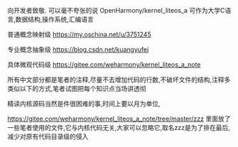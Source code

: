 

<!--
 * @version:
 * @Author:  StevenJokess https://github.com/StevenJokess
 * @Date: 2020-12-20 18:56:55
 * @LastEditors:  StevenJokess https://github.com/StevenJokess
 * @LastEditTime: 2020-12-20 19:37:55
 * @Description:
 * @TODO::
 * @Reference:https://blog.csdn.net/kuangyufei/article/details/109251754
-->

向开发者致敬. 可以毫不夸张的说 OpenHarmony/kernel_liteos_a 可作为大学C语言,数据结构,操作系统,汇编语言


普通概念映射级
https://my.oschina.net/u/3751245

专业概念抽象级
https://blog.csdn.net/kuangyufei

具体微观代码级
https://gitee.com/weharmony/kernel_liteos_a_note

所有中文部分都是笔者的注释,尽量不去增加代码的行数,不破坏文件的结构,注释多类似以下的方式,笔者试图把每个知识点当场讲透彻

精读内核源码当然是件很困难的事,时间上要以月为单位,

https://gitee.com/weharmony/kernel_liteos_a_note/tree/master/zzz
里面放了一些笔者使用的文件,它与内核代码无关,大家可以忽略它,取名zzz是为了排在最后,减少对原有代码目录级的侵入
